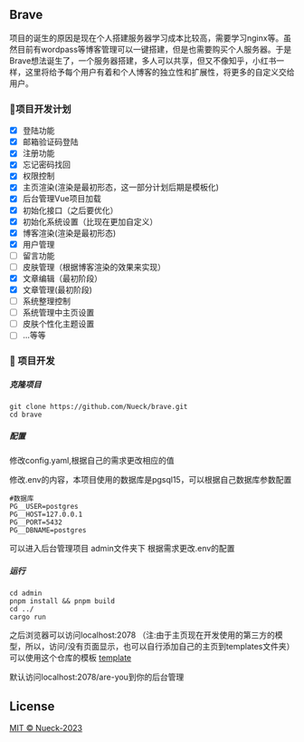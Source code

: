## Brave

项目的诞生的原因是现在个人搭建服务器学习成本比较高，需要学习nginx等。虽然目前有wordpass等博客管理可以一键搭建，但是也需要购买个人服务器。于是Brave想法诞生了，一个服务器搭建，多人可以共享，但又不像知乎，小红书一样，这里将给予每个用户有着和个人博客的独立性和扩展性，将更多的自定义交给用户。

### 🥶项目开发计划

- [x] 登陆功能
- [x] 邮箱验证码登陆
- [x] 注册功能
- [x] 忘记密码找回
- [x] 权限控制
- [x] 主页渲染(渲染是最初形态，这一部分计划后期是模板化)
- [x] 后台管理Vue项目加载
- [x] 初始化接口（之后要优化）
- [x] 初始化系统设置（比现在更加自定义）
- [x] 博客渲染(渲染是最初形态)
- [x] 用户管理
- [ ] 留言功能
- [ ] 皮肤管理（根据博客渲染的效果来实现）
- [x] 文章编辑（最初阶段）
- [x] 文章管理(最初阶段)
- [ ] 系统整理控制
- [ ] 系统管理中主页设置
- [ ] 皮肤个性化主题设置
- [ ] ...等等

### 🤖 项目开发

##### 克隆项目

```shell
git clone https://github.com/Nueck/brave.git
cd brave
```

##### 配置

修改config.yaml,根据自己的需求更改相应的值

修改.env的内容，本项目使用的数据库是pgsql15，可以根据自己数据库参数配置

```env
#数据库
PG__USER=postgres
PG__HOST=127.0.0.1
PG__PORT=5432
PG__DBNAME=postgres
```

可以进入后台管理项目 admin文件夹下 根据需求更改.env的配置

##### 运行

```
cd admin
pnpm install && pnpm build
cd ../
cargo run 
```

之后浏览器可以访问localhost:2078 （注:由于主页现在开发使用的第三方的模型，所以，访问/没有页面显示，也可以自行添加自己的主页到templates文件夹）
可以使用这个仓库的模板 [template](https://github.com/Nueck/brave-template)

默认访问localhost:2078/are-you到你的后台管理

## License

[MIT © Nueck-2023](https://github.com/Nueck/brave/blob/main/LICENSE)



